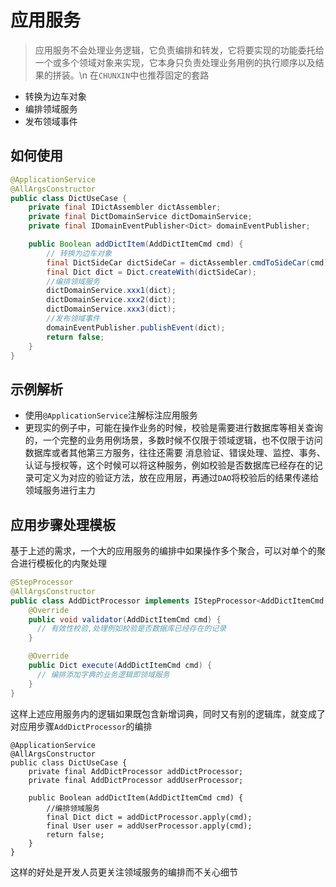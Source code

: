 # 应用服务
> 应用服务不会处理业务逻辑，它负责编排和转发，它将要实现的功能委托给一个或多个领域对象来实现，它本身只负责处理业务用例的执行顺序以及结果的拼装。\n
  在`CHUNXIN`中也推荐固定的套路
  - 转换为边车对象
  - 编排领域服务 
  - 发布领域事件

## 如何使用

```java
@ApplicationService
@AllArgsConstructor
public class DictUseCase {
    private final IDictAssembler dictAssembler;
    private final DictDomainService dictDomainService;
    private final IDomainEventPublisher<Dict> domainEventPublisher;

    public Boolean addDictItem(AddDictItemCmd cmd) {
        // 转换为边车对象
        final DictSideCar dictSideCar = dictAssembler.cmdToSideCar(cmd);
        final Dict dict = Dict.createWith(dictSideCar);
        //编排领域服务
        dictDomainService.xxx1(dict);
        dictDomainService.xxx2(dict);
        dictDomainService.xxx3(dict);
        //发布领域事件
        domainEventPublisher.publishEvent(dict);
        return false;
    }
}
```

## 示例解析
- 使用`@ApplicationService`注解标注应用服务
- 更现实的例子中，可能在操作业务的时候，校验是需要进行数据库等相关查询的，一个完整的业务用例场景，多数时候不仅限于领域逻辑，也不仅限于访问数据库或者其他第三方服务，往往还需要
消息验证、错误处理、监控、事务、认证与授权等，这个时候可以将这种服务，例如校验是否数据库已经存在的记录可定义为对应的验证方法，放在应用层，再通过`DAO`将校验后的结果传递给领域服务进行主力

## 应用步骤处理模板
基于上述的需求，一个大的应用服务的编排中如果操作多个聚合，可以对单个的聚合进行模板化的内聚处理

```java
@StepProcessor
@AllArgsConstructor
public class AddDictProcessor implements IStepProcessor<AddDictItemCmd, Dict> {
    @Override
    public void validator(AddDictItemCmd cmd) {
      // 有效性校验,处理例如校验是否数据库已经存在的记录
    }

    @Override
    public Dict execute(AddDictItemCmd cmd) {
      // 编排添加字典的业务逻辑即领域服务
    }
}
```

这样上述应用服务内的逻辑如果既包含新增词典，同时又有别的逻辑库，就变成了对应用步骤`AddDictProcessor`的编排

```
@ApplicationService
@AllArgsConstructor
public class DictUseCase {
    private final AddDictProcessor addDictProcessor;
    private final AddDictProcessor addUserProcessor;

    public Boolean addDictItem(AddDictItemCmd cmd) {
        //编排领域服务
        final Dict dict = addDictProcessor.apply(cmd);
        final User user = addUserProcessor.apply(cmd);
        return false;
    }
}
```
这样的好处是开发人员更关注领域服务的编排而不关心细节